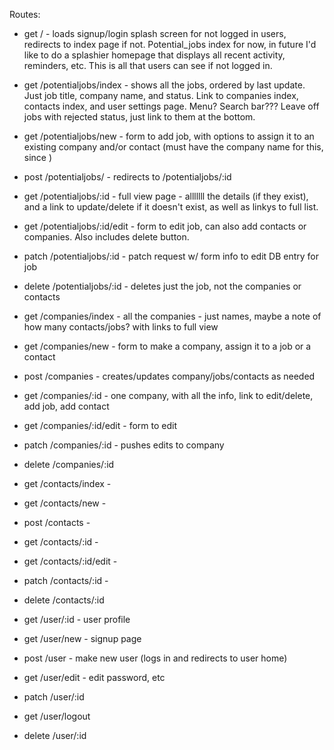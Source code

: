Routes:

- get / - loads signup/login splash screen for not logged in users, redirects to index page if not. Potential_jobs index for now, in future I'd like to do a splashier homepage that displays all recent activity, reminders, etc. This is all that users can see if not logged in.
- get /potentialjobs/index - shows all the jobs, ordered by last update. Just job title, company name, and status. Link to companies index, contacts index, and user settings page. Menu? Search bar??? Leave off jobs with rejected status, just link to them at the bottom.
- get /potentialjobs/new - form to add job, with options to assign it to an existing company and/or contact (must have the company name for this, since )
- post /potentialjobs/ - redirects to /potentialjobs/:id
- get /potentialjobs/:id - full view page - alllllll the details (if they exist), and a link to update/delete if it doesn't exist, as well as linkys to full list.
- get /potentialjobs/:id/edit - form to edit job, can also add contacts or companies. Also includes delete button.
- patch /potentialjobs/:id - patch request w/ form info to edit DB entry for job
- delete /potentialjobs/:id - deletes just the job, not the companies or contacts

- get /companies/index - all the companies - just names, maybe a note of how many contacts/jobs? with links to full view
- get /companies/new - form to make a company, assign it to a job or a contact
- post /companies - creates/updates company/jobs/contacts as needed
- get /companies/:id - one company, with all the info, link to edit/delete, add job, add contact
- get /companies/:id/edit - form to edit
- patch /companies/:id - pushes edits to company
- delete /companies/:id

- get /contacts/index -
- get /contacts/new -
- post /contacts -
- get /contacts/:id -
- get /contacts/:id/edit -
- patch /contacts/:id -
- delete /contacts/:id

- get /user/:id - user profile
- get /user/new - signup page
- post /user - make new user (logs in and redirects to user home)
- get /user/edit - edit password, etc
- patch /user/:id
- get /user/logout
- delete /user/:id
